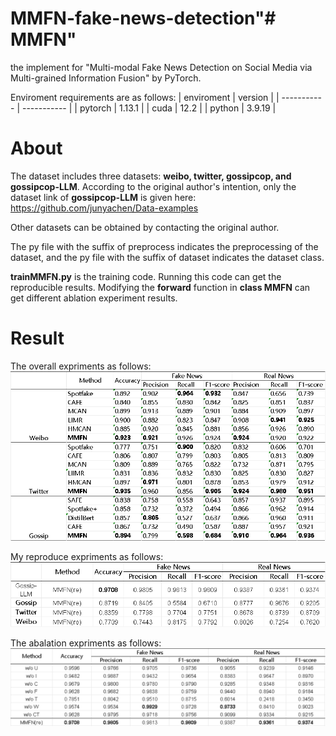 # MMFN-fake-news-detection"# MMFN" 
the implement for "Multi-modal Fake News Detection on Social Media via Multi-grained Information Fusion" by PyTorch.

Enviroment requirements are as follows:
| enviroment      | version |
| ----------- | ----------- |
| pytorch      | 1.13.1       |
| cuda   | 12.2        |
| python   | 3.9.19        |
# About
The dataset includes three datasets: **weibo, twitter, gossipcop, and gossipcop-LLM**. According to the original author's intention, only the dataset link of **gossipcop-LLM** is given here:
https://github.com/junyachen/Data-examples

Other datasets can be obtained by contacting the original author.

The py file with the suffix of preprocess indicates the preprocessing of the dataset, and the py file with the suffix of dataset indicates the dataset class.

**trainMMFN.py** is the training code. Running this code can get the reproducible results. Modifying the **forward** function in **class MMFN** can get different ablation experiment results.
# Result
The overall expriments as follows:
![Overall](整体比较.png)

My reproduce expriments as follows:
![Overall](复现结果.png)

The abalation expriments as follows:
![Overall](消融实验.png)

